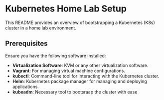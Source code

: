 # Kubernetes Home Lab Setup

This README provides an overview of bootstrapping a Kubernetes (K8s) cluster in a home lab environment.

## Prerequisites

Ensure you have the following software installed:
- **Virtualization Software**: KVM or any other virtualization software.
- **Vagrant**: For managing virtual machine configurations.
- **kubectl**: Command-line tool for interacting with the Kubernetes cluster.
- **Helm**: Kubernetes package manager for managing and deploying applications.
- **kubeadm**: Necessary tool to bootsraap the cluster with ease 

